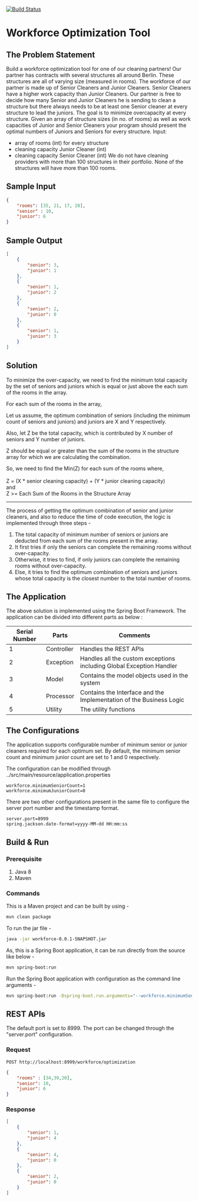 [![Build Status](https://travis-ci.org/parijatmukherjee/workforce.svg?branch=master)](https://travis-ci.org/parijatmukherjee/workforce)

# Workforce Optimization Tool


## The Problem Statement

Build a workforce optimization tool for one of our cleaning partners! Our partner has
contracts with several structures all around Berlin. These structures are all of varying size
(measured in rooms). The workforce of our partner is made up of Senior Cleaners and
Junior Cleaners. Senior Cleaners have a higher work capacity than Junior Cleaners. Our
partner is free to decide how many Senior and Junior Cleaners he is sending to clean a
structure but there always needs to be at least one Senior cleaner at every structure to lead
the juniors. The goal is to minimize overcapacity at every structure.
Given an array of structure sizes (in no. of rooms) as well as work capacities of Junior and
Senior Cleaners your program should present the optimal numbers of Juniors and Seniors
for every structure.
Input:
- array of rooms (int) for every structure
- cleaning capacity Junior Cleaner (int)
- cleaning capacity Senior Cleaner (int)
We do not have cleaning providers with more than 100 structures in their portfolio. None of
the structures will have more than 100 rooms.

## Sample Input

```json
{ 
	"rooms": [35, 21, 17, 28], 
	"senior" : 10, 
	"junior": 6 
}
```

## Sample Output
```json
[ 
	{
		"senior": 3, 
		"junior": 1
	}, 
	{
		"senior": 1, 
		"junior": 2
	}, 
	{
		"senior": 2, 
		"junior": 0
	}, 
	{
		"senior": 1, 
		"junior": 3
	} 
]
```

## Solution

To minimize the over-capacity, we need to find the minimum total capacity by the set of seniors and juniors which is equal or just above the each sum of the rooms in the array.

For each sum of the rooms in the array,

Let us assume, the optimum combination of seniors (including the minimum count of seniors and juniors) and juniors are X and Y respectively.

Also, let Z be the total capacity, which is contributed by X number of seniors and Y number of juniors.

Z should be equal or greater than the sum of the rooms in the structure array for which we are calculating the combination.

So, we need to find the Min(Z) for each sum of the rooms where,
<br/>
<br/>
Z = (X \* senior cleaning capacity) + (Y \* junior cleaning capacity)
<br/>
and
<br/>
Z >= Each Sum of the Rooms in the Structure Array


------------


The process of getting the optimum combination of senior and junior cleaners, and also to reduce the time of code execution, the logic is implemented through three steps - 

1. The total capacity of minimum number of seniors or juniors are deducted from each sum of the rooms present in the array.
2. It first tries if only the seniors can complete the remaining rooms without over-capacity.
3. Otherwise, it tries to find, if only juniors can complete the remaining rooms without over-capacity.
4. Else, it tries to find the optimum combination of seniors and juniors whose total capacity is the closest number to the total number of rooms.

## The Application

The above solution is implemented using the Spring Boot Framework. The application can be divided into different parts as below :

| Serial Number  | Parts  |  Comments |
| ------------ | ------------ | ------------ |
| 1  |  Controller |  Handles the REST APIs |
|  2 |  Exception | Handles all the custom exceptions including Global Exception Handler  |
| 3 |  Model | Contains the model objects used in the system|
| 4 | Processor | Contains the Interface and the Implementation of the Business Logic |
| 5 | Utility | The utility functions | 

## The Configurations

The application supports configurable number of minimum senior or junior cleaners required for each optimum set. By default, the minimum 
senior count and minimum junior count are set to 1 and 0 respectively.

The configuration can be modified through ../src/main/resource/application.properties
```
workforce.minimumSeniorCount=1
workforce.minimumJuniorCount=0
```

There are two other configurations present in the same file to configure the server port number and the timestamp format.

```
server.port=8999
spring.jackson.date-format=yyyy-MM-dd HH:mm:ss
```

## Build & Run

### Prerequisite
1. Java 8
2. Maven

### Commands

This is a Maven project and can be built by using - 
```bash
mvn clean package
```
To run the jar file -
```bash
java -jar workforce-0.0.1-SNAPSHOT.jar
```

As, this is a Spring Boot application, it can be run directly from the source like below -
```bash
mvn spring-boot:run
```
Run the Spring Boot application with configuration as the command line arguments -
```bash
mvn spring-boot:run -Dspring-boot.run.arguments="--workforce.minimumSeniorCount=1,--workforce.minimumJuniorCount=0"
```
## REST APIs

The default port is set to 8999. The port can be changed through the "server.port" configuration.

### Request
```
POST http://localhost:8999/workforce/optimization
```
```json
{ 
	"rooms" : [34,39,20], 
	"senior": 10, 
	"junior": 6
}
```

### Response
```json
[
    {
        "senior": 1,
        "junior": 4
    },
    {
        "senior": 4,
        "junior": 0
    },
    {
        "senior": 2,
        "junior": 0
    }
]
```